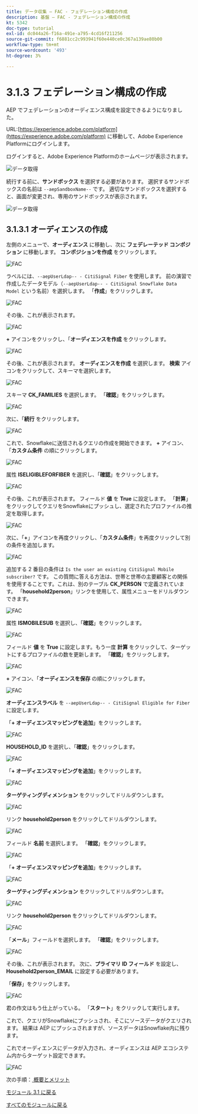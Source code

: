```yaml
---
title: データ収集 – FAC - フェデレーション構成の作成
description: 基盤 – FAC - フェデレーション構成の作成
kt: 5342
doc-type: tutorial
exl-id: dc044a26-f16a-491e-a795-4cd16f211256
source-git-commit: f6881cc2c993941f60e440ce0c367a139ae80b00
workflow-type: tm+mt
source-wordcount: '493'
ht-degree: 3%

---
```


# 3.1.3 フェデレーション構成の作成

AEP でフェデレーションのオーディエンス構成を設定できるようになりました。

URL:[https://experience.adobe.com/platform](https://experience.adobe.com/platform) に移動して、Adobe Experience Platformにログインします。

ログインすると、Adobe Experience Platformのホームページが表示されます。

![データ取得](./images/home.png)

続行する前に、**サンドボックス** を選択する必要があります。 選択するサンドボックスの名前は ``--aepSandboxName--`` です。 適切なサンドボックスを選択すると、画面が変更され、専用のサンドボックスが表示されます。

![データ取得](./images/sb1.png)

## 3.1.3.1 オーディエンスの作成

左側のメニューで、**オーディエンス** に移動し、次に **フェデレーテッド コンポジション** に移動します。 **コンポジションを作成** をクリックします。

![FAC](./images/fedcomp1.png)

ラベルには、`--aepUserLdap-- - CitiSignal Fiber` を使用します。 前の演習で作成したデータモデル（`--aepUserLdap-- - CitiSignal Snowflake Data Model` という名前）を選択します。 「**作成**」をクリックします。

![FAC](./images/fedcomp2.png)

その後、これが表示されます。

![FAC](./images/fedcomp3.png)

**+** アイコンをクリックし、「**オーディエンスを作成** をクリックします。

![FAC](./images/fedcomp4.png)

その後、これが表示されます。 **オーディエンスを作成** を選択します。 **検索** アイコンをクリックして、スキーマを選択します。

![FAC](./images/fedcomp5.png)

スキーマ **CK_FAMILIES** を選択します。 「**確認**」をクリックします。

![FAC](./images/fedcomp6.png)

次に、「**続行** をクリックします。

![FAC](./images/fedcomp7.png)

これで、Snowflakeに送信されるクエリの作成を開始できます。 **+** アイコン、「**カスタム条件** の順にクリックします。

![FAC](./images/fedcomp8.png)

属性 **ISELIGIBLEFORFIBER** を選択し、「**確認**」をクリックします。

![FAC](./images/fedcomp9.png)

その後、これが表示されます。 フィールド **値** を **True** に設定します。 「**計算**」をクリックしてクエリをSnowflakeにプッシュし、選定されたプロファイルの推定を取得します。

![FAC](./images/fedcomp10.png)

次に、「**+**」アイコンを再度クリックし、「**カスタム条件**」を再度クリックして別の条件を追加します。

![FAC](./images/fedcomp11.png)

追加する 2 番目の条件は `Is the user an existing CitiSignal Mobile subscriber?` です。 この質問に答える方法は、世帯と世帯の主要顧客との関係を使用することです。これは、別のテーブル **CK_PERSON** で定義されています。 「**household2person**」リンクを使用して、属性メニューをドリルダウンできます。

![FAC](./images/fedcomp12.png)

属性 **ISMOBILESUB** を選択し、「**確認**」をクリックします。

![FAC](./images/fedcomp13.png)

フィールド **値** を **True** に設定します。もう一度 **計算** をクリックして、ターゲットにするプロファイルの数を更新します。 「**確認**」をクリックします。

![FAC](./images/fedcomp14.png)

**+** アイコン、「**オーディエンスを保存** の順にクリックします。

![FAC](./images/fedcomp15.png)

**オーディエンスラベル** を `--aepUserLdap-- - CitiSignal Eligible for Fiber` に設定します。

「**+ オーディエンスマッピングを追加**」をクリックします。

![FAC](./images/fedcomp16.png)

**HOUSEHOLD_ID** を選択し、「**確認**」をクリックします。

![FAC](./images/fedcomp17.png)

「**+ オーディエンスマッピングを追加**」をクリックします。

![FAC](./images/fedcomp18.png)

**ターゲティングディメンション** をクリックしてドリルダウンします。

![FAC](./images/fedcomp18a.png)

リンク **household2person** をクリックしてドリルダウンします。

![FAC](./images/fedcomp18b.png)

フィールド **名前** を選択します。 「**確認**」をクリックします。

![FAC](./images/fedcomp18c.png)

「**+ オーディエンスマッピングを追加**」をクリックします。

![FAC](./images/fedcomp20.png)

**ターゲティングディメンション** をクリックしてドリルダウンします。

![FAC](./images/fedcomp20a.png)

リンク **household2person** をクリックしてドリルダウンします。

![FAC](./images/fedcomp20b.png)

「**メール**」フィールドを選択します。 「**確認**」をクリックします。

![FAC](./images/fedcomp20c.png)

その後、これが表示されます。 次に、**プライマリ ID フィールド** を設定し、**Household2person_EMAIL** に設定する必要があります。

「**保存**」をクリックします。

![FAC](./images/fedcomp21.png)

君の作文はもう仕上がっている。 「**スタート**」をクリックして実行します。

これで、クエリがSnowflakeにプッシュされ、そこにソースデータがクエリされます。 結果は AEP にプッシュされますが、ソースデータはSnowflake内に残ります。

これでオーディエンスにデータが入力され、オーディエンスは AEP エコシステム内からターゲット設定できます。

![FAC](./images/fedcomp22.png)

次の手順：[ 概要とメリット ](./summary.md)

[モジュール 3.1 に戻る](./fac.md)

[すべてのモジュールに戻る](../../../overview.md)
